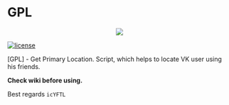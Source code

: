 # GPL
<p align="center"><a href="https://www.python.org/downloads/"><img src="https://zok-blog.oss-cn-hangzhou.aliyuncs.com/ico/python-3.7-green.svg"></a></p>

[license-badge]: https://img.shields.io/github/license/microsoft/winobjc.svg?style=flat-square
[license-link]: https://github.com/icYFTL/GPL/blob/master/LICENSE
[![license][license-badge]][license-link]


[GPL] - Get Primary Location. Script, which helps to locate VK user using his friends.

**Check wiki before using.**

Best regards `icYFTL`
